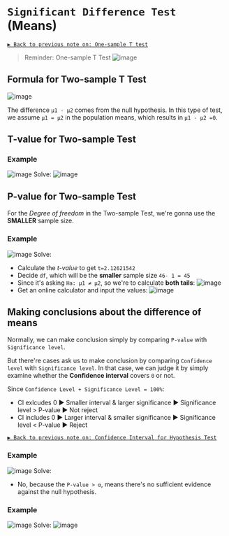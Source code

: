 # `Significant Difference Test` (Means)


[`▶ Back to previous note on: One-sample T test`](https://github.com/solomonxie/solomonxie.github.io/issues/50#issuecomment-420521963)
> Reminder: One-sample T Test
![image](https://user-images.githubusercontent.com/14041622/45405555-eef1b380-b695-11e8-8bbb-0369788dfa02.png)


## Formula for Two-sample T Test

![image](https://user-images.githubusercontent.com/14041622/45538406-90fdd100-b839-11e8-8897-74c4b9806f2d.png)

The difference `μ1 - μ2` comes from the null hypothesis. In this type of test, we assume `μ1 = μ2` in the population means, which results in `μ1 - μ2 =0`.

## T-value for Two-sample Test


### Example
![image](https://user-images.githubusercontent.com/14041622/45538059-9575ba00-b838-11e8-8921-b07e73713b9b.png)
Solve:
![image](https://user-images.githubusercontent.com/14041622/45538539-ea660000-b839-11e8-87fc-c5f7644a99af.png)



## P-value for Two-sample Test

For the _Degree of freedom_ in the Two-sample Test, we're gonna use the **SMALLER** sample size.

### Example
![image](https://user-images.githubusercontent.com/14041622/45540596-6e6eb680-b83f-11e8-889c-0e6eb6a1663d.png)
Solve:
- Calculate the _t-value_ to get `t=2.12621542`
- Decide `df`, which will be the **smaller** sample size `46- 1 = 45`
- Since it's asking `Ha: μ1 ≠ μ2`, so we're to calculate **both tails**:
![image](https://user-images.githubusercontent.com/14041622/45540767-e0470000-b83f-11e8-811b-e300a304f326.png)
- Get an online calculator and input the values:
![image](https://user-images.githubusercontent.com/14041622/45540811-f9e84780-b83f-11e8-8a02-813325c6b1e2.png)



## Making conclusions about the difference of means

Normally, we can make conclusion simply by comparing `P-value` with `Significance level`.

But there're cases ask us to make conclusion by comparing `Confidence level` with `Significance level`.
In that case, we can judge it by simply examine whether the **Confidence interval** covers `0` or not.

Since `Confidence Level + Significance Level = 100%`:
- CI exlcudes 0 ▶ Smaller interval & larger significance ▶ Significance level > P-value ▶ Not reject
- CI includes 0 ▶ Larger interval & smaller significance ▶ Significance level < P-value ▶ Reject


[`▶ Back to previous note on: Confidence Interval for Hypothesis Test`](https://github.com/solomonxie/solomonxie.github.io/issues/50#issuecomment-420909422)


### Example
![image](https://user-images.githubusercontent.com/14041622/45541082-a32f3d80-b840-11e8-98a0-531fc65678f6.png)
Solve:
- No, because the `P-value > ⍺`, means there's no sufficient evidence against the null hypothesis.


### Example
![image](https://user-images.githubusercontent.com/14041622/45541441-b393e800-b841-11e8-8470-cd4303f66161.png)
Solve:
![image](https://user-images.githubusercontent.com/14041622/45541479-daeab500-b841-11e8-811c-1adffa4cf4dd.png)
